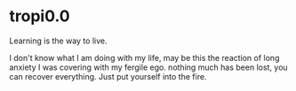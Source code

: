 # tropi0.0
Learning is the way to live. 

I don't know what I am doing with my life, may be this the reaction of long anxiety I was covering with my fergile ego. 
nothing much has been lost, you can recover everything. Just put yourself into the fire.
